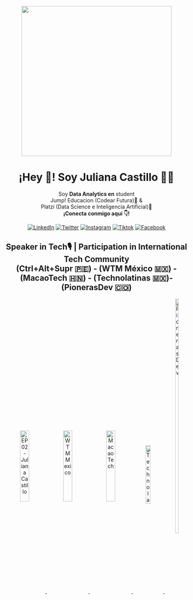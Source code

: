 <div align="center">
   
   <p align="center" width="400">
<img align="center" width="400" src="https://user-images.githubusercontent.com/96964513/268529248-56b1c141-5e86-49a7-891b-b724e24aeaf3.jpg" />
      
<h1 align="center">¡Hey 👋! Soy Juliana Castillo 👩‍💻</h1>
<p align="center">Soy <strong>Data Analytics en</strong> student <br> Jump! Educacion (Codear Futura)💜 & <br> Platzi (Data Science e Inteligencia Artificial)💚<br /> <strong>¡Conecta conmigo aquí 👇!</strong></p>

[![LinkedIn](https://img.shields.io/static/v1.svg?label=LinkedIn&message=@jlianacastillo&logo=linkedin&style=flat&color=blue)](https://www.linkedin.com/in/jlianacastillo/)
[![Twitter](https://img.shields.io/static/v1.svg?label=twitter&message=@jlianacastillo&logo=twitter&style=flat&color=blue)](https://twitter.com/jlianacastillo)
[![Instagram](https://img.shields.io/static/v1.svg?label=instagram&message=@jlianacastillo&logo=instagram&style=flat&color=blue)](https://www.instagram.com/jlianacastillo/)
[![Tiktok](https://img.shields.io/static/v1.svg?label=tiktok&message=@jlianacastillo&logo=tiktok&style=flat&color=blue)](https://www.tiktok.com/@jlianacastillo)
[![Facebook](https://img.shields.io/static/v1.svg?label=facebook&message=@jliannacastillo&logo=facebook&style=flat&color=blue)](https://www.facebook.com/jliannacastillo)

<h2 align="center"> Speaker in Tech🎙️ | Participation in International Tech Community<br>(Ctrl+Alt+Supr 🇵🇪) - (WTM México 🇲🇽) - (MacaoTech 🇭🇳) - (Technolatinas 🇲🇽)- (PionerasDev 🇨🇴)</h2>
<a href="https://open.spotify.com/episode/2ARYfoQPDV1TqTLolFn04U" target="_blank">
  <img align="center" width="22%" src="https://user-images.githubusercontent.com/96964513/263137950-3ab81cee-8cde-45d9-b64b-3b7765f3334c.png" alt="EP 02 - Juliana Castillo">
</a>
<a href="https://www.facebook.com/wtmmxoficial/photos/a.101459299555580/145886835112826" target="_blank">
  <img align="center" width="22%" src="https://user-images.githubusercontent.com/96964513/263138142-f889c553-fdcb-47ab-b765-3c88e8d7d2e2.png" alt="WTM Mexico">
</a>
<a href="https://www.youtube.com/watch?v=fkYbnqTK0mM" target="_blank">
  <img align="center" width="22%" src="https://user-images.githubusercontent.com/96964513/263139247-dc4d15cf-5ca3-48b3-ac49-621b60da738f.jpeg" alt="MacaoTech">
</a>
<a href="https://www.youtube.com/watch?v=85duutROeSA" target="_blank">
  <img align="center" width="16%" height="20%" src="https://user-images.githubusercontent.com/96964513/263139813-850c7e6c-736e-4000-a130-d59e5a8e1b94.jpeg" alt="Technolatinas">
</a>
<a href="https://www.youtube.com/watch?v=EuFVGH1Uipo" target="_blank">
  <img align="center" width="13%" height="40%" src="https://user-images.githubusercontent.com/96964513/263141815-e8873464-aacd-41b4-81d2-dd40dbfebd4e.jpeg" alt="PionerasDev">
</a>

